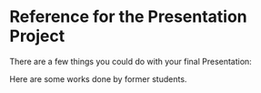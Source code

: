 # Reference for the Presentation Project

There are a few things you could do with your final Presentation:




Here are some works done by former students. 
